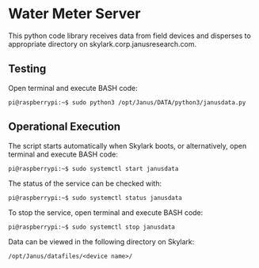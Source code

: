 # Water Meter Server

This python code library receives data from field devices and disperses to appropriate directory on skylark.corp.janusresearch.com.

## Testing

Open terminal and execute BASH code:

```
pi@raspberrypi:~$ sudo python3 /opt/Janus/DATA/python3/janusdata.py
```

## Operational Execution

The script starts automatically when Skylark boots, or alternatively, open terminal and execute BASH code:

```
pi@raspberrypi:~$ sudo systemctl start janusdata
```

The status of the service can be checked with:

```
pi@raspberrypi:~$ sudo systemctl status janusdata
```

To stop the service, open terminal and execute BASH code:

```
pi@raspberrypi:~$ sudo systemctl stop janusdata
```

Data can be viewed in the following directory on Skylark:

```
/opt/Janus/datafiles/<device name>/
```
